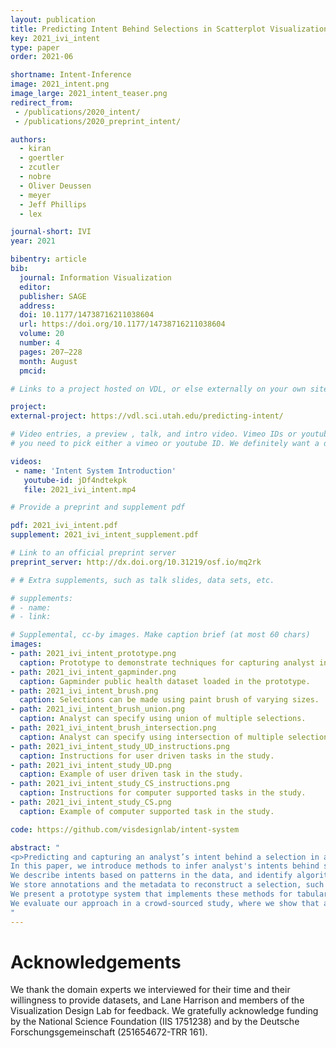 ```yaml
---
layout: publication
title: Predicting Intent Behind Selections in Scatterplot Visualizations
key: 2021_ivi_intent
type: paper 
order: 2021-06

shortname: Intent-Inference
image: 2021_intent.png
image_large: 2021_intent_teaser.png
redirect_from: 
 - /publications/2020_intent/
 - /publications/2020_preprint_intent/

authors:
  - kiran
  - goertler
  - zcutler
  - nobre
  - Oliver Deussen
  - meyer
  - Jeff Phillips
  - lex

journal-short: IVI
year: 2021

bibentry: article
bib:
  journal: Information Visualization
  editor: 
  publisher: SAGE
  address: 
  doi: 10.1177/14738716211038604
  url: https://doi.org/10.1177/14738716211038604
  volume: 20
  number: 4
  pages: 207–228
  month: August
  pmcid: 

# Links to a project hosted on VDL, or else externally on your own site

project:
external-project: https://vdl.sci.utah.edu/predicting-intent/

# Video entries, a preview , talk, and intro video. Vimeo IDs or youtube IDs are supported
# you need to pick either a vimeo or youtube ID. We definitely want a downloadable video too.

videos:
 - name: 'Intent System Introduction'
   youtube-id: jDf4ndtekpk
   file: 2021_ivi_intent.mp4

# Provide a preprint and supplement pdf

pdf: 2021_ivi_intent.pdf
supplement: 2021_ivi_intent_supplement.pdf

# Link to an official preprint server
preprint_server: http://dx.doi.org/10.31219/osf.io/mq2rk

# # Extra supplements, such as talk slides, data sets, etc.

# supplements:
# - name:
# - link:

# Supplemental, cc-by images. Make caption brief (at most 60 chars)
images:
- path: 2021_ivi_intent_prototype.png
  caption: Prototype to demonstrate techniques for capturing analyst intent.
- path: 2021_ivi_intent_gapminder.png
  caption: Gapminder public health dataset loaded in the prototype.
- path: 2021_ivi_intent_brush.png
  caption: Selections can be made using paint brush of varying sizes.
- path: 2021_ivi_intent_brush_union.png
  caption: Analyst can specify using union of multiple selections.
- path: 2021_ivi_intent_brush_intersection.png
  caption: Analyst can specify using intersection of multiple selections.
- path: 2021_ivi_intent_study_UD_instructions.png
  caption: Instructions for user driven tasks in the study.
- path: 2021_ivi_intent_study_UD.png
  caption: Example of user driven task in the study.
- path: 2021_ivi_intent_study_CS_instructions.png
  caption: Instructions for computer supported tasks in the study.
- path: 2021_ivi_intent_study_CS.png
  caption: Example of computer supported task in the study.

code: https://github.com/visdesignlab/intent-system

abstract: "
<p>Predicting and capturing an analyst’s intent behind a selection in a data visualization is valuable in two scenarios: First, a successful prediction of a pattern an analyst intended to select can be used to auto-complete a partial selection which, in turn, can improve the correctness of the selection. Second, knowing the intent behind a selection can be used to improve recall and reproducibility.
In this paper, we introduce methods to infer analyst's intents behind selections in data visualizations, such as scatterplots.
We describe intents based on patterns in the data, and identify algorithms that can capture these patterns. Upon an interactive selection, we compare the selected items with the results of a large set of computed patterns, and use various ranking approaches to identify the best pattern for an analyst's selection. 
We store annotations and the metadata to reconstruct a selection, such as the type of algorithm and its parameterization, in a provenance graph.
We present a prototype system that implements these methods for tabular data and scatterplots. Analysts can select a prediction to auto-complete partial selections and to seamlessly log their intents. We discuss implications of our approach for reproducibility and reuse of analysis workflows.
We evaluate our approach in a crowd-sourced study, where we show that auto-completing selection improves accuracy, and that we can accurately capture pattern-based intent.</p>
"
---
```


# Acknowledgements

We thank the domain experts we interviewed for their time and their willingness to provide datasets, and Lane Harrison and members of the Visualization Design Lab for feedback. We gratefully acknowledge funding by the National Science Foundation (IIS 1751238) and by the Deutsche Forschungsgemeinschaft (251654672-TRR 161).
